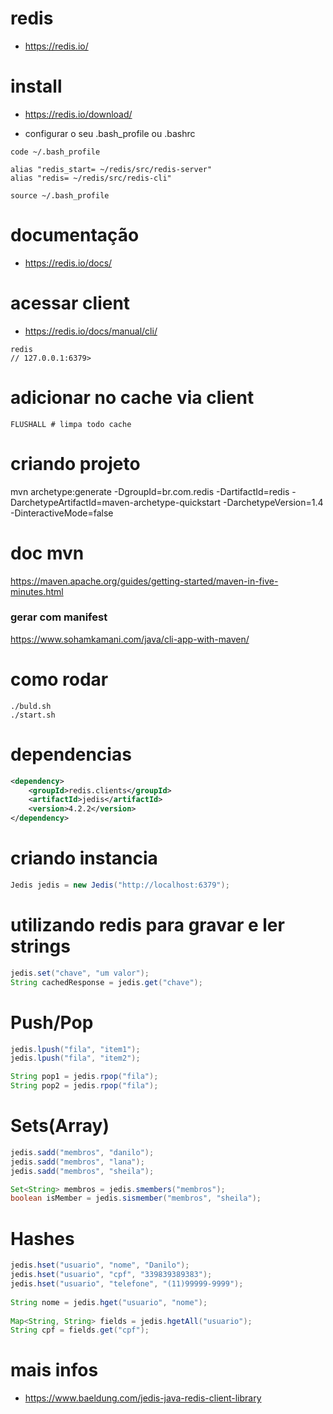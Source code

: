 # redis
- https://redis.io/

# install
- https://redis.io/download/

- configurar o seu .bash_profile ou .bashrc
```shell
code ~/.bash_profile

alias "redis_start= ~/redis/src/redis-server"
alias "redis= ~/redis/src/redis-cli"

source ~/.bash_profile
```

# documentação
- https://redis.io/docs/

# acessar client
- https://redis.io/docs/manual/cli/
```shell
redis
// 127.0.0.1:6379>
```

# adicionar no cache via client
```shell
FLUSHALL # limpa todo cache
```


# criando projeto
mvn archetype:generate -DgroupId=br.com.redis -DartifactId=redis -DarchetypeArtifactId=maven-archetype-quickstart -DarchetypeVersion=1.4 -DinteractiveMode=false

# doc mvn
https://maven.apache.org/guides/getting-started/maven-in-five-minutes.html
### gerar com manifest
https://www.sohamkamani.com/java/cli-app-with-maven/

# como rodar
```shell
./buld.sh
./start.sh
```

# dependencias
```xml
<dependency>
    <groupId>redis.clients</groupId>
    <artifactId>jedis</artifactId>
    <version>4.2.2</version>
</dependency>
```

# criando instancia
```java
Jedis jedis = new Jedis("http://localhost:6379");
```

# utilizando redis para gravar e ler strings
```java
jedis.set("chave", "um valor");
String cachedResponse = jedis.get("chave");
```

# Push/Pop
```java
jedis.lpush("fila", "item1");
jedis.lpush("fila", "item2");

String pop1 = jedis.rpop("fila");
String pop2 = jedis.rpop("fila");
```

# Sets(Array)
```java
jedis.sadd("membros", "danilo");
jedis.sadd("membros", "lana");
jedis.sadd("membros", "sheila");

Set<String> membros = jedis.smembers("membros");
boolean isMember = jedis.sismember("membros", "sheila");
```

# Hashes
```java
jedis.hset("usuario", "nome", "Danilo");
jedis.hset("usuario", "cpf", "339839389383");
jedis.hset("usuario", "telefone", "(11)99999-9999");
        
String nome = jedis.hget("usuario", "nome");
        
Map<String, String> fields = jedis.hgetAll("usuario");
String cpf = fields.get("cpf");
```        

# mais infos
- https://www.baeldung.com/jedis-java-redis-client-library